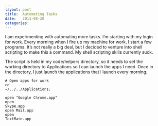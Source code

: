 ```yaml
---
layout: post
title:  Automating Tasks
date:   2011-08-20
categories:
---
```


I am experimenting with automating more tasks. I’m starting with my login for work. Every morning when I fire up my machine for work, I start a few programs. It’s not really a big deal, but I decided to venture into shell scripting to make this a command. My shell scripting skills currently suck.

The script is held in my code/helpers directory, so it needs to set the working directory to Applications so I can launch the apps I need. Once in the directory, I just launch the applications that I launch every morning.

<code># Open apps for work</code><br />
<code>cd ~/../../Applications;</code>

<code>open "Google Chrome.app"</code><br />
<code>open Skype.app</code><br />
<code>open Mail.app</code><br />
<code>open TextMate.app</code>
